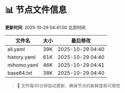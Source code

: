 # 📊 节点文件信息

**更新时间**: 2025-10-29 04:41:00 北京时间

| 文件名 | 大小 | 最后修改 |
|--------|------|----------|
| all.yaml | 39K | 2025-10-29 04:40 |
| history.yaml | 61K | 2025-10-29 04:40 |
| mihomo.yaml | 46K | 2025-10-29 04:41 |
| base64.txt | 38K | 2025-10-29 04:40 |

> 🔄 文件每30分钟自动更新，确保节点的新鲜度和可用性
